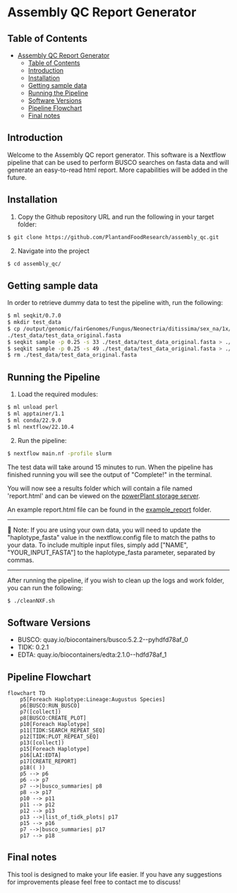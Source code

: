 # Assembly QC Report Generator

## Table of Contents

- [Assembly QC Report Generator](#assembly-qc-report-generator)
  - [Table of Contents](#table-of-contents)
  - [Introduction](#introduction)
  - [Installation](#installation)
  - [Getting sample data](#getting-sample-data)
  - [Running the Pipeline](#running-the-pipeline)
  - [Software Versions](#software-versions)
  - [Pipeline Flowchart](#pipeline-flowchart)
  - [Final notes](#final-notes)

## Introduction

Welcome to the Assembly QC report generator. This software is a Nextflow pipeline that can be used to perform BUSCO searches on fasta data and will generate an easy-to-read html report. More capabilities will be added in the future.

## Installation

1. Copy the Github repository URL and run the following in your target folder:

```bash
$ git clone https://github.com/PlantandFoodResearch/assembly_qc.git
```

2. Navigate into the project

```bash
$ cd assembly_qc/
```

## Getting sample data

In order to retrieve dummy data to test the pipeline with, run the following:

```bash
$ ml seqkit/0.7.0
$ mkdir test_data
$ cp /output/genomic/fairGenomes/Fungus/Neonectria/ditissima/sex_na/1x/assembly_rs324p/v1/Nd324_canupilon_all.sorted.renamed.fasta \
./test_data/test_data_original.fasta
$ seqkit sample -p 0.25 -s 33 ./test_data/test_data_original.fasta > ./test_data/test_data1.fasta
$ seqkit sample -p 0.25 -s 49 ./test_data/test_data_original.fasta > ./test_data/test_data2.fasta
$ rm ./test_data/test_data_original.fasta
```

## Running the Pipeline

1. Load the required modules:

```bash
$ ml unload perl
$ ml apptainer/1.1
$ ml conda/22.9.0
$ ml nextflow/22.10.4
```

2. Run the pipeline:

```bash
$ nextflow main.nf -profile slurm
```

The test data will take around 15 minutes to run. When the pipeline has finished running you will see the output of "Complete!" in the terminal.

You will now see a results folder which will contain a file named 'report.html' and can be viewed on the [powerPlant storage server](https://storage.powerplant.pfr.co.nz).

An example report.html file can be found in the [example_report](./example_report/) folder.

---

:memo: Note: If you are using your own data, you will need to update the "haplotype_fasta" value in the nextflow.config file to match the paths to your data. To include multiple input files, simply add ["NAME", "YOUR_INPUT_FASTA"] to the haplotype_fasta parameter, separated by commas.

---

After running the pipeline, if you wish to clean up the logs and work folder, you can run the following:

```bash
$ ./cleanNXF.sh
```

## Software Versions

- BUSCO: quay.io/biocontainers/busco:5.2.2--pyhdfd78af_0
- TIDK: 0.2.1
- EDTA: quay.io/biocontainers/edta:2.1.0--hdfd78af_1

## Pipeline Flowchart

```mermaid
flowchart TD
    p5[Foreach Haplotype:Lineage:Augustus Species]
    p6[BUSCO:RUN_BUSCO]
    p7([collect])
    p8[BUSCO:CREATE_PLOT]
    p10[Foreach Haplotype]
    p11[TIDK:SEARCH_REPEAT_SEQ]
    p12[TIDK:PLOT_REPEAT_SEQ]
    p13([collect])
    p15[Foreach Haplotype]
    p16[LAI:EDTA]
    p17[CREATE_REPORT]
    p18(( ))
    p5 --> p6
    p6 --> p7
    p7 -->|busco_summaries| p8
    p8 --> p17
    p10 --> p11
    p11 --> p12
    p12 --> p13
    p13 -->|list_of_tidk_plots| p17
    p15 --> p16
    p7 -->|busco_summaries| p17
    p17 --> p18
```

## Final notes

This tool is designed to make your life easier. If you have any suggestions for improvements please feel free to contact me to discuss!

